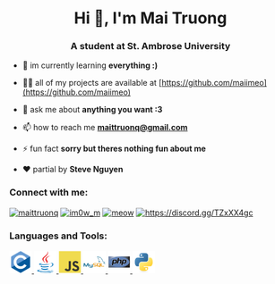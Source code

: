 <h1 align="center">Hi 👋, I'm Mai Truong</h1>
<h3 align="center">A student at St. Ambrose University</h3>

- 🌱 im currently learning **everything :)**

- 👨‍💻 all of my projects are available at [https://github.com/maiimeo](https://github.com/maiimeo)

- 💬 ask me about **anything you want :3**

- 📫 how to reach me **maittruonq@gmail.com**

- ⚡ fun fact **sorry but theres nothing fun about me**

- ♥ partial by **Steve Nguyen**

<h3 align="left">Connect with me:</h3>
<p align="left">
<a href="https://fb.com/maittruonq" target="blank"><img align="center" src="https://raw.githubusercontent.com/rahuldkjain/github-profile-readme-generator/master/src/images/icons/Social/facebook.svg" alt="maittruonq" height="30" width="40" /></a>
<a href="https://instagram.com/im0w_m" target="blank"><img align="center" src="https://raw.githubusercontent.com/rahuldkjain/github-profile-readme-generator/master/src/images/icons/Social/instagram.svg" alt="im0w_m" height="30" width="40" /></a>
<a href="https://www.youtube.com/c/meow" target="blank"><img align="center" src="https://raw.githubusercontent.com/rahuldkjain/github-profile-readme-generator/master/src/images/icons/Social/youtube.svg" alt="meow" height="30" width="40" /></a>
<a href="https://discord.gg/https://discord.gg/TZxXX4gc" target="blank"><img align="center" src="https://raw.githubusercontent.com/rahuldkjain/github-profile-readme-generator/master/src/images/icons/Social/discord.svg" alt="https://discord.gg/TZxXX4gc" height="30" width="40" /></a>
</p>

<h3 align="left">Languages and Tools:</h3>
<p align="left"> <a href="https://www.cprogramming.com/" target="_blank" rel="noreferrer"> <img src="https://raw.githubusercontent.com/devicons/devicon/master/icons/c/c-original.svg" alt="c" width="40" height="40"/> </a> <a href="https://www.java.com" target="_blank" rel="noreferrer"> <img src="https://raw.githubusercontent.com/devicons/devicon/master/icons/java/java-original.svg" alt="java" width="40" height="40"/> </a> <a href="https://developer.mozilla.org/en-US/docs/Web/JavaScript" target="_blank" rel="noreferrer"> <img src="https://raw.githubusercontent.com/devicons/devicon/master/icons/javascript/javascript-original.svg" alt="javascript" width="40" height="40"/> </a> <a href="https://www.mysql.com/" target="_blank" rel="noreferrer"> <img src="https://raw.githubusercontent.com/devicons/devicon/master/icons/mysql/mysql-original-wordmark.svg" alt="mysql" width="40" height="40"/> </a> <a href="https://www.php.net" target="_blank" rel="noreferrer"> <img src="https://raw.githubusercontent.com/devicons/devicon/master/icons/php/php-original.svg" alt="php" width="40" height="40"/> </a> <a href="https://www.python.org" target="_blank" rel="noreferrer"> <img src="https://raw.githubusercontent.com/devicons/devicon/master/icons/python/python-original.svg" alt="python" width="40" height="40"/> </a> </p>
